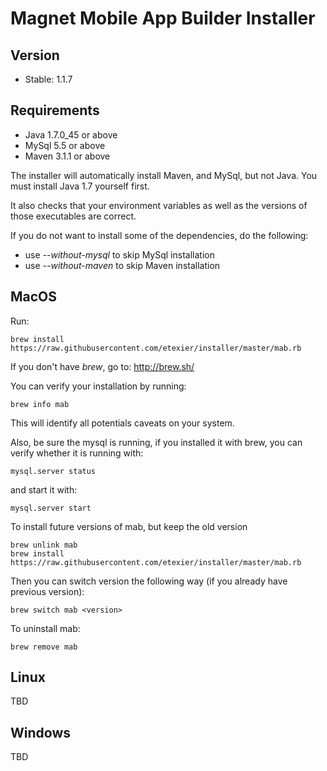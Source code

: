 Magnet Mobile App Builder Installer
===================================

Version
-------
 - Stable: 1.1.7

Requirements
------------
  - Java 1.7.0_45 or above
  - MySql 5.5 or above
  - Maven 3.1.1 or above

The installer will automatically install Maven, and MySql, but not Java. You must install Java 1.7 yourself first. 

It also checks that your environment variables as well as the versions of those executables are correct.

If you do not want to install some of the dependencies, do the following:
 - use _--without-mysql_ to skip MySql installation
 - use _--without-maven_ to skip Maven installation


MacOS
-----
Run:
```
brew install https://raw.githubusercontent.com/etexier/installer/master/mab.rb
```

If you don't have _brew_, go to: http://brew.sh/

You can verify your installation by running:
```
brew info mab
```
This will identify all potentials caveats on your system. 

Also, be sure the mysql is running, if you installed it with brew, you can verify whether it is running with:

```
mysql.server status
```
and start it with:
```
mysql.server start
```

To install future versions of mab, but keep the old version
```
brew unlink mab
brew install https://raw.githubusercontent.com/etexier/installer/master/mab.rb
```

Then you can switch version the following way (if you already have previous version):
```
brew switch mab <version>
```

To uninstall mab:
```
brew remove mab
```
Linux
-----
TBD

Windows
-------
TBD
